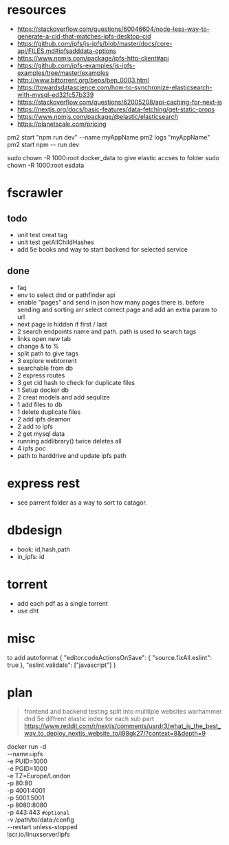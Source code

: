 # resources

- https://stackoverflow.com/questions/60046604/node-less-way-to-generate-a-cid-that-matches-ipfs-desktop-cid
- https://github.com/ipfs/js-ipfs/blob/master/docs/core-api/FILES.md#ipfsadddata-options
- https://www.npmjs.com/package/ipfs-http-client#api
- https://github.com/ipfs-examples/js-ipfs-examples/tree/master/examples
- http://www.bittorrent.org/beps/bep_0003.html
- https://towardsdatascience.com/how-to-synchronize-elasticsearch-with-mysql-ed32fc57b339
- https://stackoverflow.com/questions/62005208/api-caching-for-next-js
- https://nextjs.org/docs/basic-features/data-fetching/get-static-props
- https://www.npmjs.com/package/@elastic/elasticsearch
- https://planetscale.com/pricing

pm2 start "npm run dev" --name myAppName
pm2 logs "myAppName"
pm2 start npm -- run dev

sudo chown -R 1000:root docker_data   to give elastic accses to folder
sudo chown -R 1000:root esdata
# fscrawler

## todo
- unit test creat tag
- unit test getAllChildHashes
- add 5e books and way to start backend for selected service

## done
- faq
- env to select dnd or pathfinder api
- enable "pages" and send in json how many pages there is. before sending and sorting arr select correct page and add an extra param to url
- next page is hidden if first / last
- 2 search endpoints name and path. path is used to search tags
- links open new tab
- change & to %
- split path to give tags
- 3 explore webtorrent
- searchable from db
- 2 express routes   
- 3 get cid hash to check for duplicate files
- 1 Setup docker db
- 2 creat models and add sequlize
- 1 add files to db
- 1 delete duplicate files
- 2 add ipfs deamon
- 2 add to ipfs
- 2 get mysql data 
- running addlibrary() twice deletes all
- 4 ipfs poc
- path to harddrive and update ipfs path
# express rest
- see parrent folder as a way to sort to catagor.
# dbdesign
- book: id,hash,path
- in_ipfs: id
# torrent
- add each pdf as a single torrent
- use dht 
# misc
to add autoformat
{
    "editor.codeActionsOnSave": {
        "source.fixAll.eslint": true
    },
    "eslint.validate": ["javascript"]
}

# plan
> frontend and backend testing
> split into mulitiple websites warhammer dnd 5e
> diffrent elastic index for each sub part
> https://www.reddit.com/r/nextjs/comments/usrdr3/what_is_the_best_way_to_deploy_nextjs_website_to/i98gk27/?context=8&depth=9

docker run -d \
  --name=ipfs \
  -e PUID=1000 \
  -e PGID=1000 \
  -e TZ=Europe/London \
  -p 80:80 \
  -p 4001:4001 \
  -p 5001:5001 \
  -p 8080:8080 \
  -p 443:443 `#optional` \
  -v /path/to/data:/config \
  --restart unless-stopped \
  lscr.io/linuxserver/ipfs